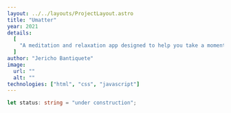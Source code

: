 ```yaml
---
layout: ../../layouts/ProjectLayout.astro
title: "Umatter"
year: 2021
details:
  [
    "A meditation and relaxation app designed to help you take a moment to relax and breathe.",
  ]
author: "Jericho Bantiquete"
image:
  url: ""
  alt: ""
technologies: ["html", "css", "javascript"]
---
```


```typescript
let status: string = "under construction";
```
